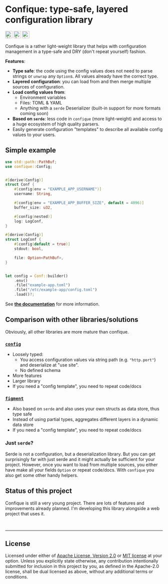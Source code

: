 # Confique: type-safe, layered configuration library

[<img alt="CI status of main" src="https://img.shields.io/github/workflow/status/LukasKalbertodt/confique/CI/main?label=CI&logo=github&logoColor=white&style=for-the-badge" height="23">](https://github.com/LukasKalbertodt/confique/actions?query=workflow%3ACI+branch%3Amaster)
[<img alt="Crates.io Version" src="https://img.shields.io/crates/v/confique?logo=rust&style=for-the-badge" height="23">](https://crates.io/crates/confique)
[<img alt="docs.rs" src="https://img.shields.io/crates/v/confique?color=blue&label=docs&style=for-the-badge" height="23">](https://docs.rs/confique)

Confique is a rather light-weight library that helps with configuration management in a type-safe and DRY (don't repeat yourself) fashion.

**Features**:

- **Type safe**: the code using the config values does not need to parse strings or `unwrap` any `Option`s.
  All values already have the correct type.
- **Layered configuration**: you can load from and then merge multiple sources of configuration.
- **Load config values from**:
    - Environment variables
    - Files: TOML & YAML
    - Anything with a `serde` Deserializer (built-in support for more formats coming soon)
- **Based on `serde`**: less code in `confique` (more light-weight) and access to a huge ecosystem of high quality parsers.
- Easily generate configuration "templates" to describe all available config values to your users.


## Simple example

```rust
use std::path::PathBuf;
use confique::Config;


#[derive(Config)]
struct Conf {
    #[config(env = "EXAMPLE_APP_USERNAME")]
    username: String,

    #[config(env = "EXAMPLE_APP_BUFFER_SIZE", default = 4096)]
    buffer_size: u32,

    #[config(nested)]
    log: LogConf,
}

#[derive(Config)]
struct LogConf {
    #[config(default = true)]
    stdout: bool,

    file: Option<PathBuf>,
}


let config = Conf::builder()
    .env()
    .file("example-app.toml")
    .file("/etc/example-app/config.toml")
    .load()?;
```

See [**the documentation**](https://docs.rs/confique) for more information.


## Comparison with other libraries/solutions

Obviously, all other libraries are more mature than confique.

### [`config`](https://crates.io/crates/config)

- Loosely typed:
    - You access configuration values via string path (e.g. `"http.port"`) and deserialize at "use site".
    - No defined schema
- More features
- Larger library
- If you need a "config template", you need to repeat code/docs

### [`figment`](https://crates.io/crates/figment)

- Also based on `serde` and also uses your own structs as data store, thus type safe
- Instead of using partial types, aggregates different layers in a dynamic data store
- If you need a "config template", you need to repeat code/docs

### Just `serde`?

Serde is not a configuration, but a deserialization library.
But you can get surprisingly far with just serde and it might actually be sufficient for your project.
However, once you want to load from multiple sources, you either have make all your fields `Option` or repeat code/docs.
With `confique` you also get some other handy helpers.


## Status of this project

Confique is still a very young project.
There are lots of features and improvements already planned.
I'm developing this library alongside a web project that uses it.


<br />

---

## License

Licensed under either of <a href="LICENSE-APACHE">Apache License, Version
2.0</a> or <a href="LICENSE-MIT">MIT license</a> at your option.
Unless you explicitly state otherwise, any contribution intentionally submitted
for inclusion in this project by you, as defined in the Apache-2.0 license,
shall be dual licensed as above, without any additional terms or conditions.
